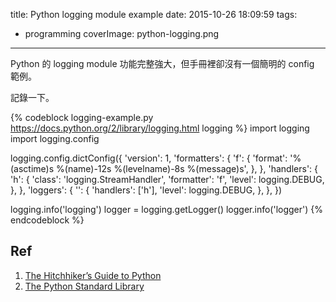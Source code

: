 title: Python logging module example
date: 2015-10-26 18:09:59
tags:
- programming
coverImage: python-logging.png
---

Python 的 logging module 功能完整強大，但手冊裡卻沒有一個簡明的 config 範例。

記錄一下。
<!-- more -->
{% codeblock logging-example.py https://docs.python.org/2/library/logging.html logging %}
import logging
import logging.config

logging.config.dictConfig({
    'version': 1,
    'formatters': {
        'f': {
            'format': '%(asctime)s %(name)-12s %(levelname)-8s %(message)s',
        },
    },
    'handlers': {
        'h': {
            'class': 'logging.StreamHandler',
            'formatter': 'f',
            'level': logging.DEBUG,
        },
    },
    'loggers': {
        '': {
            'handlers': ['h'],
            'level': logging.DEBUG,
        },
    },
})

logging.info('logging')
logger = logging.getLogger()
logger.info('logger')
{% endcodeblock %}

## Ref

1. [The Hitchhiker’s Guide to Python]
2. [The Python Standard Library]

[The Hitchhiker’s Guide to Python]: http://docs.python-guide.org/en/latest/writing/logging/
[The Python Standard Library]: https://docs.python.org/2/library/logging.html
